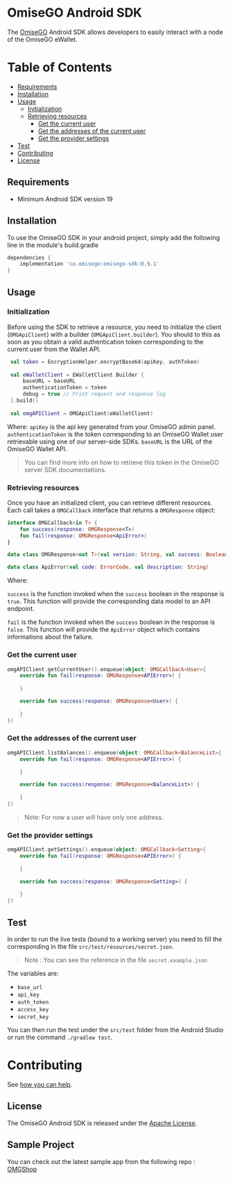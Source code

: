 # OmiseGO Android SDK

The [OmiseGO](https://omisego.network) Android SDK allows developers to easily interact with a node of the OmiseGO eWallet.


# Table of Contents

- [Requirements](#requirements)
- [Installation](#installation)
- [Usage](#usage)
  - [Initialization](#initialization)
  - [Retrieving resources](#retrieving-resources)
    - [Get the current user](#get-the-current-user)
    - [Get the addresses of the current user](#get-the-addresses-of-the-current-user)
    - [Get the provider settings](#get-the-provider-settings)
- [Test](#test)
- [Contributing](#contributing)
- [License](#license)

## Requirements

- Minimum Android SDK version 19

## Installation

To use the OmiseGO SDK in your android project, simply add the following line in the module's build.gradle
 
```groovy
dependencies {
    implementation 'co.omisego:omisego-sdk:0.9.1'
}
```

## Usage

### Initialization

Before using the SDK to retrieve a resource, you need to initialize the client (`OMGApiClient`) with a builder (`OMGApiClient.builder`).
You should to this as soon as you obtain a valid authentication token corresponding to the current user from the Wallet API.

```kotlin
 val token = EncryptionHelper.encryptBase64(apiKey, authToken)
 
 val eWalletClient = EWalletClient.Builder {
     baseURL = baseURL
     authenticationToken = token
     debug = true // Print request and response log
 }.build()
 
 val omgAPIClient = OMGApiClient(eWalletClient)
```

Where:
`apiKey` is the api key generated from your OmiseGO admin panel.
`authenticationToken` is the token corresponding to an OmiseGO Wallet user retrievable using one of our server-side SDKs.
`baseURL` is the URL of the OmiseGO Wallet API.
> You can find more info on how to retrieve this token in the OmiseGO server SDK documentations.

### Retrieving resources

Once you have an initialized client, you can retrieve different resources.
Each call takes a `OMGCallback` interface that returns a `OMGResponse` object:

```kotlin
interface OMGCallback<in T> {
    fun success(response: OMGResponse<T>)
    fun fail(response: OMGResponse<ApiError>)
}
```

```kotlin
data class OMGResponse<out T>(val version: String, val success: Boolean, val data: T)

data class ApiError(val code: ErrorCode, val description: String)
```

Where:

`success` is the function invoked when the `success` boolean in the response is `true`. This function will provide the corresponding data model to an API endpoint.

`fail` is the function invoked when the `success` boolean in the response is `false`. This function will provide the `ApiError` object which contains informations about the failure.

### Get the current user

```kotlin
omgAPIClient.getCurrentUser().enqueue(object: OMGCallback<User>{
    override fun fail(response: OMGResponse<APIError>) {
        
    }

    override fun success(response: OMGResponse<User>) {
        
    }
})
```

### Get the addresses of the current user

```kotlin
omgAPIClient.listBalances().enqueue(object: OMGCallback<BalanceList>{
    override fun fail(response: OMGResponse<APIError>) {
        
    }

    override fun success(response: OMGResponse<BalanceList>) {
        
    }
})
```

> Note: For now a user will have only one address.

### Get the provider settings

```kotlin
omgAPIClient.getSettings().enqueue(object: OMGCallback<Setting>{
    override fun fail(response: OMGResponse<APIError>) {
        
    }

    override fun success(response: OMGResponse<Setting>) {
        
    }
})
```

## Test
In order to run the live tests (bound to a working server) you need to fill the corresponding in the file `src/test/resources/secret.json`. 
> Note : You can see the reference in the file `secret.example.json`

The variables are:

* `base_url`
* `api_key`
* `auth_token`
* `access_key`
* `secret_key`

You can then run the test under the `src/test` folder from the Android Studio or run the command `./gradlew test`.

# Contributing

See [how you can help](.github/CONTRIBUTING.md).

## License

The OmiseGO Android SDK is released under the [Apache License](https://www.apache.org/licenses/LICENSE-2.0).

## Sample Project

You can check out the latest sample app from the following repo : [OMGShop](https://github.com/omisego/sample-android)